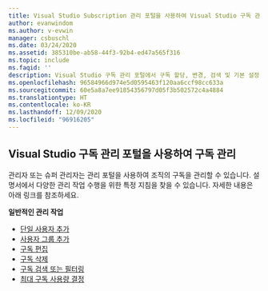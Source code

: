 ```yaml
---
title: Visual Studio Subscription 관리 포털을 사용하여 Visual Studio 구독 관리 | Microsoft Docs
author: evanwindom
ms.author: v-evwin
manager: csbuschl
ms.date: 03/24/2020
ms.assetid: 385310be-ab58-44f3-92b4-ed47a565f316
ms.topic: include
ms.faqid: ''
description: Visual Studio 구독 관리 포털에서 구독 할당, 변경, 검색 및 기본 설정 지정과 같은 일반적인 작업을 수행하는 방법 알아보기
ms.openlocfilehash: 96584966d974e5d0595463f120aa6ccf98cc633a
ms.sourcegitcommit: 60e5a8a7ee91854356797d05f3b502572c4a4884
ms.translationtype: HT
ms.contentlocale: ko-KR
ms.lasthandoff: 12/09/2020
ms.locfileid: "96916205"
---
```

## <a name="using-the-visual-studio-subscriptions-administration-portal-to-manage-subscriptions"></a>Visual Studio 구독 관리 포털을 사용하여 구독 관리
관리자 또는 슈퍼 관리자는 관리 포털을 사용하여 조직의 구독을 관리할 수 있습니다.  설명서에서 다양한 관리 작업 수행을 위한 특정 지침을 찾을 수 있습니다.  자세한 내용은 아래 링크를 참조하세요. 

**일반적인 관리 작업**
- [단일 사용자 추가](https://docs.microsoft.com/visualstudio/subscriptions/assign-license)
- [사용자 그룹 추가](https://docs.microsoft.com/visualstudio/subscriptions/assign-license-bulk)
- [구독 편집](https://docs.microsoft.com/visualstudio/subscriptions/edit-license)
- [구독 삭제](https://docs.microsoft.com/visualstudio/subscriptions/delete-license)
- [구독 검색 또는 필터링](https://docs.microsoft.com/visualstudio/subscriptions/search-license)
- [최대 구독 사용량 결정](https://docs.microsoft.com/visualstudio/subscriptions/maximum-usage)
